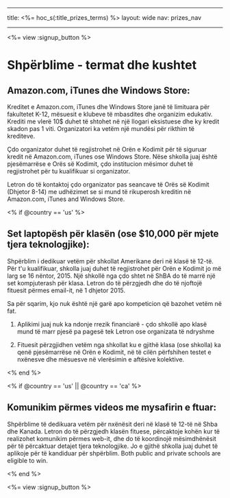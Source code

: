 * * *

title: <%= hoc_s(:title_prizes_terms) %> layout: wide nav: prizes_nav

* * *

<%= view :signup_button %>

# Shpërblime - termat dhe kushtet

## Amazon.com, iTunes dhe Windows Store:

Kreditet e Amazon.com, iTunes dhe Windows Store janë të limituara për fakultetet K-12, mësuesit e klubeve të mbasdites dhe organizim edukativ. Krediti me vlerë 10$ duhet të shtohet në një llogari eksistuese dhe ky kredit skadon pas 1 viti. Organizatori ka vetëm një mundësi për rikthim të krediteve.

Çdo organizator duhet të regjistrohet në Orën e Kodimit për të siguruar kredit në Amazon.com, iTunes ose Windows Store. Nëse shkolla juaj është pjesëmarrëse e Orës së Kodimit, çdo institucion mësimor duhet të regjistrohet për tu kualifikuar si organizator.

Letron do të kontaktoj çdo organizator pas seancave të Orës së Kodimit (Dhjetor 8-14) me udhëzimet se si mund të rikuperosh kreditin në Amazon.com, iTunes and Windows Store.

<% if @country == 'us' %>

## Set laptopësh për klasën (ose $10,000 për mjete tjera teknologjike):

Shpërblim i dedikuar vetëm për shkollat Amerikane deri në klasë të 12-të. Për t'u kualifikuar, shkolla juaj duhet të regjistrohet për Orën e Kodimit jo më larg se 16 nëntor, 2015. Një shkollë nga çdo shtet në ShBA do të marrë një set kompjuterash për klasa. Letron do të përzgjedh dhe do të njoftojë fituesit përmes email-it, në 1 dhjetor 2015.

Sa për sqarim, kjo nuk është një garë apo kompeticion që bazohet vetëm në fat.

1) Aplikimi juaj nuk ka ndonje rrezik financiarë - çdo shkollë apo klasë mund të marr pjesë pa pagesë tek Letron ose organizata të ndryshme

2) Fituesit përzgjidhen vetëm nga shkollat ku e gjithë klasa (ose shkolla) ka qenë pjesëmarrëse në Orën e Kodimit, në të cilën përfshihen testet e nxënesve dhe mësuesve në vlerësimin e aftësive kolektive.

<% end %>

<% if @country == 'us' || @country == 'ca' %>

## Komunikim përmes videos me mysafirin e ftuar:

Shpërblime të dedikuara vetëm për nxënësit deri në klasë të 12-të në Shba dhe Kanada. Letron do të përzgjedh klasën fituese, përcaktoje kohën kur të realizohet komunikim përmes web-it, dhe do të koordinojë mësimdhënësit për të përcaktuar detajet tjera teknologjike. Jo e gjithë shkolla juaj duhet të aplikoje për të kandiduar për shpërblim. Both public and private schools are eligible to win.

<% end %>

<%= view :signup_button %>